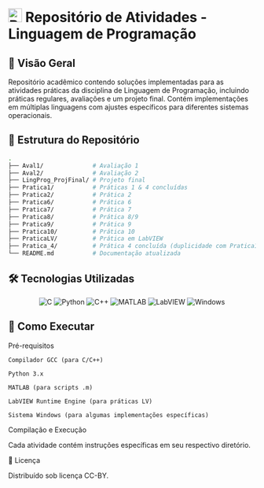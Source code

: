 # <img src="https://raw.githubusercontent.com/Tarikul-Islam-Anik/Animated-Fluent-Emojis/master/Emojis/Objects/Books.png" alt="Books" width="28"/> Repositório de Atividades - Linguagem de Programação

<div align="center">
<!-- Optional banner image can be added here -->
</div>

## 📌 Visão Geral
Repositório acadêmico contendo soluções implementadas para as atividades práticas da disciplina de Linguagem de Programação, incluindo práticas regulares, avaliações e um projeto final. Contém implementações em múltiplas linguagens com ajustes específicos para diferentes sistemas operacionais.

## 📂 Estrutura do Repositório
```bash
.
├── Aval1/              # Avaliação 1 
├── Aval2/              # Avaliação 2
├── LingProg_ProjFinal/ # Projeto final
├── Pratica1/           # Práticas 1 & 4 concluídas 
├── Pratica2/           # Prática 2 
├── Pratica6/           # Prática 6 
├── Pratica7/           # Prática 7 
├── Pratica8/           # Prática 8/9 
├── Pratica9/           # Prática 9 
├── Pratica10/          # Prática 10 
├── PraticaLV/          # Prática em LabVIEW 
├── Pratica_4/          # Prática 4 concluída (duplicidade com Pratica1) 
└── README.md           # Documentação atualizada

``` 
## 🛠️ Tecnologias Utilizadas
<div align="center"> 
  <img src="https://img.shields.io/badge/C-A8B9CC?logo=c&logoColor=white" alt="C"> 
  <img src="https://img.shields.io/badge/Python-3776AB?logo=python&logoColor=white" alt="Python"> 
  <img src="https://img.shields.io/badge/C++-00599C?logo=c%2B%2B&logoColor=white" alt="C++"> 
  <img src="https://img.shields.io/badge/MATLAB-0076A8?logo=mathworks&logoColor=white" alt="MATLAB"> 
  <img src="https://img.shields.io/badge/LabVIEW-FFDB00?logo=labview&logoColor=black" alt="LabVIEW"> 
  <img src="https://img.shields.io/badge/Windows-0078D6?logo=windows&logoColor=white" alt="Windows"> </div>
  
## 🚀 Como Executar
Pré-requisitos

    Compilador GCC (para C/C++)

    Python 3.x

    MATLAB (para scripts .m)

    LabVIEW Runtime Engine (para práticas LV)

    Sistema Windows (para algumas implementações específicas)

Compilação e Execução

Cada atividade contém instruções específicas em seu respectivo diretório.


📜 Licença

Distribuído sob licença CC-BY.
